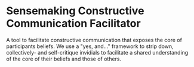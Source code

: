 # Sensemaking Constructive Communication Facilitator
 A tool to facilitate constructive communication that exposes the core of participants beliefs. We use a "yes, and..." framework to strip down, collectively- and self-critique invidials to facilitate a shared understanding of the core of their beliefs and those of others.
